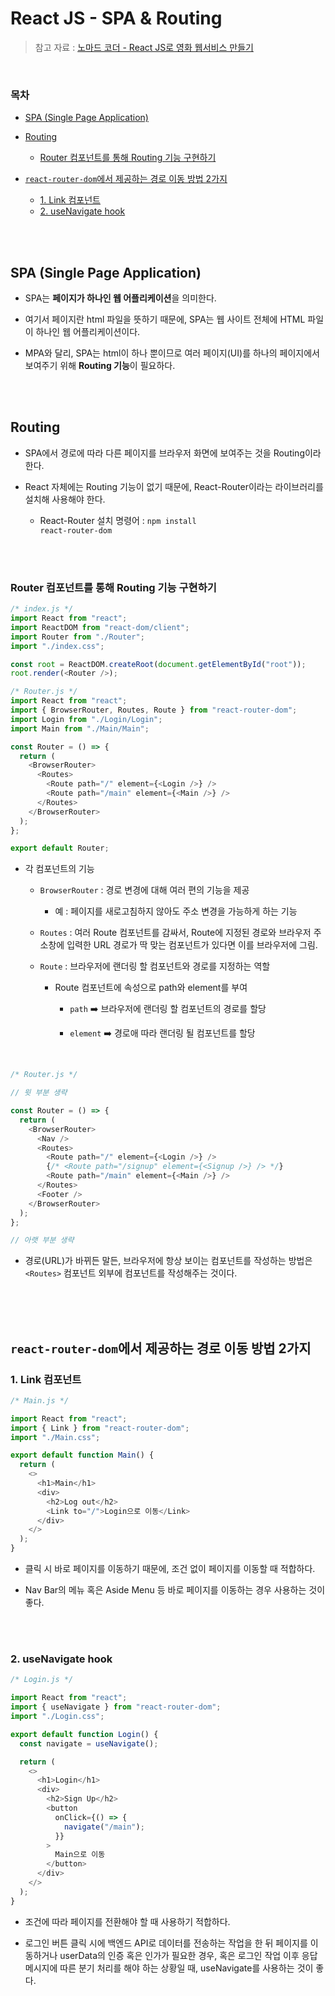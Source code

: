 # React JS - SPA & Routing

> 참고 자료 : <a href="https://nomadcoders.co/react-for-beginners">노마드 코더 - React JS로 영화 웹서비스 만들기</a>

<br/>

### 목차

- <a href="">SPA (Single Page Application)</a>
- <a href="">Routing</a>

  - <a href="">Router 컴포넌트를 통해 Routing 기능 구현하기</a>

- <a href=""><code>react-router-dom</code>에서 제공하는 경로 이동 방법 2가지</a>

  - <a href="">1. Link 컴포넌트</a>
  - <a href="">2. useNavigate hook</a>

<br/><br/>

## SPA (Single Page Application)

- SPA는 <strong>페이지가 하나인 웹 어플리케이션</strong>을 의미한다.

- 여기서 페이지란 html 파일을 뜻하기 때문에, SPA는 웹 사이트 전체에 HTML 파일이 하나인 웹 어플리케이션이다.

- MPA와 달리, SPA는 html이 하나 뿐이므로 여러 페이지(UI)를 하나의 페이지에서 보여주기 위해 <strong>Routing 기능</strong>이 필요하다.

<br/><br/>

## Routing

- SPA에서 경로에 따라 다른 페이지를 브라우저 화면에 보여주는 것을 Routing이라 한다.

- React 자체에는 Routing 기능이 없기 때문에, React-Router이라는 라이브러리를 설치해 사용해야 한다.

  - React-Router 설치 명령어 : <code>npm install react-router-dom</code>

<br/><br/>

### Router 컴포넌트를 통해 Routing 기능 구현하기

```js
/* index.js */
import React from "react";
import ReactDOM from "react-dom/client";
import Router from "./Router";
import "./index.css";

const root = ReactDOM.createRoot(document.getElementById("root"));
root.render(<Router />);
```

```js
/* Router.js */
import React from "react";
import { BrowserRouter, Routes, Route } from "react-router-dom";
import Login from "./Login/Login";
import Main from "./Main/Main";

const Router = () => {
  return (
    <BrowserRouter>
      <Routes>
        <Route path="/" element={<Login />} />
        <Route path="/main" element={<Main />} />
      </Routes>
    </BrowserRouter>
  );
};

export default Router;
```

- 각 컴포넌트의 기능

  - <code>BrowserRouter</code> : 경로 변경에 대해 여러 편의 기능을 제공

    - 예 : 페이지를 새로고침하지 않아도 주소 변경을 가능하게 하는 기능

  - <code>Routes</code> : 여러 Route 컴포넌트를 감싸서, Route에 지정된 경로와 브라우저 주소창에 입력한 URL 경로가 딱 맞는 컴포넌트가 있다면 이를 브라우저에 그림.

  - <code>Route</code> : 브라우저에 랜더링 할 컴포넌트와 경로를 지정하는 역할

    - Route 컴포넌트에 속성으로 path와 element를 부여

      - <code>path</code> ➡️ 브라우저에 랜더링 할 컴포넌트의 경로를 할당

      - <code>element</code> ➡️ 경로애 따라 랜더링 될 컴포넌트를 할당

<br/>

```js
/* Router.js */

// 윗 부분 생략

const Router = () => {
  return (
    <BrowserRouter>
      <Nav />
      <Routes>
        <Route path="/" element={<Login />} />
        {/* <Route path="/signup" element={<Signup />} /> */}
        <Route path="/main" element={<Main />} />
      </Routes>
      <Footer />
    </BrowserRouter>
  );
};

// 아랫 부분 생략
```

- 경로(URL)가 바뀌든 말든, 브라우저에 항상 보이는 컴포넌트를 작성하는 방법은 <code>\<Routes></code> 컴포넌트 외부에 컴포넌트를 작성해주는 것이다.

<br/><br/><br/>

## <code>react-router-dom</code>에서 제공하는 경로 이동 방법 2가지

### 1. Link 컴포넌트

```js
/* Main.js */

import React from "react";
import { Link } from "react-router-dom";
import "./Main.css";

export default function Main() {
  return (
    <>
      <h1>Main</h1>
      <div>
        <h2>Log out</h2>
        <Link to="/">Login으로 이동</Link>
      </div>
    </>
  );
}
```

- 클릭 시 바로 페이지를 이동하기 때문에, 조건 없이 페이지를 이동할 때 적합하다.

- Nav Bar의 메뉴 혹은 Aside Menu 등 바로 페이지를 이동하는 경우 사용하는 것이 좋다.

<br/><br/>

### 2. useNavigate hook

```js
/* Login.js */

import React from "react";
import { useNavigate } from "react-router-dom";
import "./Login.css";

export default function Login() {
  const navigate = useNavigate();

  return (
    <>
      <h1>Login</h1>
      <div>
        <h2>Sign Up</h2>
        <button
          onClick={() => {
            navigate("/main");
          }}
        >
          Main으로 이동
        </button>
      </div>
    </>
  );
}
```

- 조건에 따라 페이지를 전환해야 할 때 사용하기 적합하다.

- 로그인 버튼 클릭 시에 백엔드 API로 데이터를 전송하는 작업을 한 뒤 페이지를 이동하거나 userData의 인증 혹은 인가가 필요한 경우, 혹은 로그인 작업 이후 응답 메시지에 따른 분기 처리를 해야 하는 상황일 때, useNavigate를 사용하는 것이 좋다.
